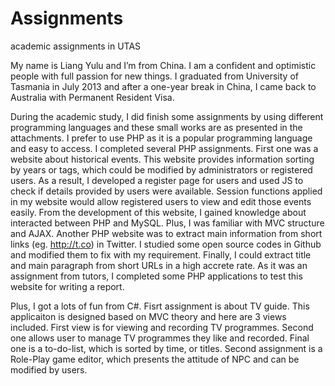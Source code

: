 # Assignments
academic assignments in UTAS

My name is Liang Yulu and I’m from China. I am a confident and optimistic people with full passion for new things. I graduated from University of Tasmania in July 2013 and after a one-year break in China, I came back to Australia with Permanent Resident Visa.

During the academic study, I did finish some assignments by using different programming languages and these small works are as presented in the attachments. I prefer to use PHP as it is a popular programming language and easy to access. I completed several PHP assignments. First one was a website about historical events. This website provides information sorting by years or tags, which could be modified by administrators or registered users. As a result, I developed a register page for users and used JS to check if details provided by users were available. Session functions applied in my website would allow registered users to view and edit those events easily. From the development of this website, I gained knowledge about interacted between PHP and MySQL. Plus, I was familiar with MVC structure and AJAX. Another PHP website was to extract main information from short links (eg. http://t.co) in Twitter. I studied some open source codes in Github and modified them to fix with my requirement. Finally, I could extract title and main paragraph from short URLs in a high accrete rate. As it was an assignment from tutors, I completed some PHP applications to test this website for writing a report.

Plus, I got a lots of fun from C#. Fisrt assignment is about TV guide. This applicaiton is designed based on MVC theory and here are 3 views included. First view is for viewing and recording TV programmes. Second one allows user to manage TV programmes they like and recorded. Final one is a to-do-list, which is sorted by time, or titles. Second assignment is a Role-Play game editor, which presents the attitude of NPC and can be modified by users.
